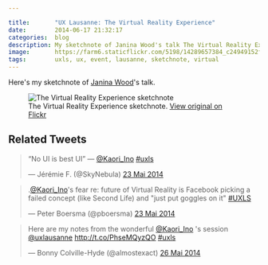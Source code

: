 ```yaml
---

title:       "UX Lausanne: The Virtual Reality Experience"
date:        2014-06-17 21:32:17
categories:  blog
description: My sketchnote of Janina Wood's talk The Virtual Reality Experience
image:       https://farm6.staticflickr.com/5198/14289657384_c24949152f_z.jpg
tags:        uxls, ux, event, lausanne, sketchnote, virtual
---
```


Here's my sketchnote of [Janina Wood](https://twitter.com/Kaori_Ino)'s talk.

<figure>
  <img src="https://farm6.staticflickr.com/5574/14266361882_57f950487e_z.jpg" alt="The Virtual Reality Experience sketchnote">
  <figcaption>
    The Virtual Reality Experience sketchnote. <a href="https://www.flickr.com/photos/alienlebarge/14266361882/">View original on Flickr</a>
  </figcaption>
</figure>

## Related Tweets

<blockquote class="twitter-tweet" lang="fr"><p>“No UI is best UI” — <a href="https://twitter.com/Kaori_Ino">@Kaori_Ino</a> <a href="https://twitter.com/hashtag/uxls?src=hash">#uxls</a></p>&mdash; Jérémie F. (@SkyNebula) <a href="https://twitter.com/SkyNebula/statuses/469844002934894592">23 Mai 2014</a></blockquote>
<script async src="//platform.twitter.com/widgets.js" charset="utf-8"></script>

<blockquote class="twitter-tweet" lang="fr"><p>.<a href="https://twitter.com/Kaori_Ino">@Kaori_Ino</a>&#39;s fear re: future of Virtual Reality is Facebook picking a failed concept (like Second Life) and &quot;just put goggles on it&quot; <a href="https://twitter.com/hashtag/UXLS?src=hash">#UXLS</a></p>&mdash; Peter Boersma (@pboersma) <a href="https://twitter.com/pboersma/statuses/469849759533256704">23 Mai 2014</a></blockquote>
<script async src="//platform.twitter.com/widgets.js" charset="utf-8"></script>

<blockquote class="twitter-tweet" lang="fr"><p>Here are my notes from the wonderful <a href="https://twitter.com/Kaori_Ino">@Kaori_Ino</a> &#39;s session <a href="https://twitter.com/uxlausanne">@uxlausanne</a> <a href="http://t.co/PhseMQyzQO">http://t.co/PhseMQyzQO</a> <a href="https://twitter.com/hashtag/uxls?src=hash">#uxls</a></p>&mdash; Bonny Colville-Hyde (@almostexact) <a href="https://twitter.com/almostexact/statuses/470953512692891648">26 Mai 2014</a></blockquote>
<script async src="//platform.twitter.com/widgets.js" charset="utf-8"></script>
